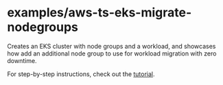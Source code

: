 # examples/aws-ts-eks-migrate-nodegroups

Creates an EKS cluster with node groups and a workload, and showcases how add an
additional node group to use for workload migration with zero downtime.

For step-by-step instructions, check out the [tutorial][tutorial-migrate-nodegroups].

[tutorial-migrate-nodegroups]: http://www.kulado.com/docs/reference/tutorials/kubernetes/tutorial-eks-migrate-nodegroups/
